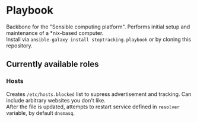 # Playbook
Backbone for the "Sensible computing platform". Performs initial setup and maintenance of a \*nix-based computer.  
Install via `ansible-galaxy install stoptracking.playbook` or by cloning this repository.

## Currently available roles

### Hosts
Creates `/etc/hosts.blocked` list to supress advertisement and tracking.
Can include arbitrary websites you don't like.  
After the file is updated, attempts to restart service defined in `resolver` variable, by default `dnsmasq`.
